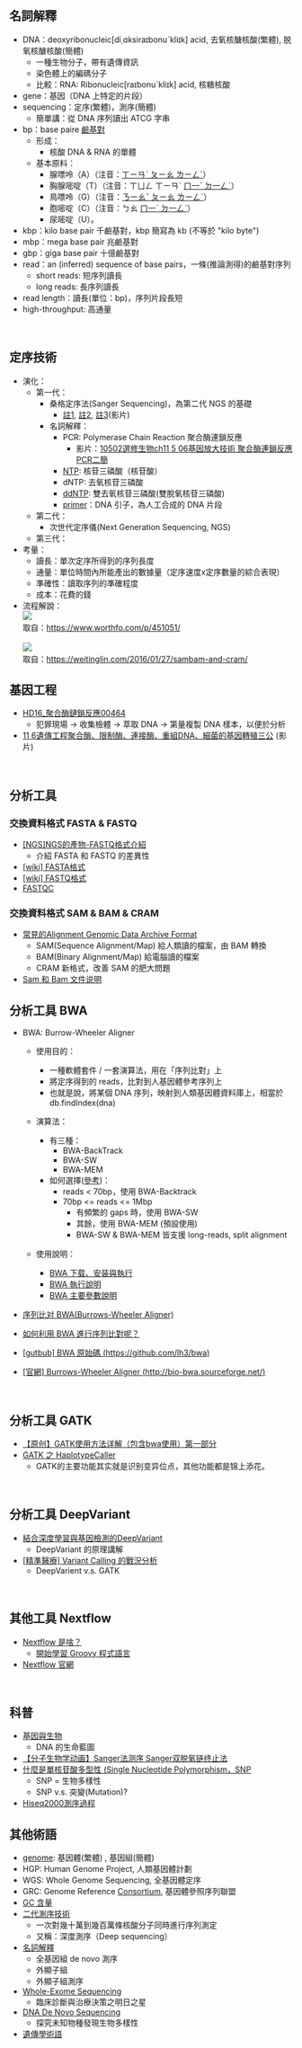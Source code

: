 
## 名詞解釋
- DNA：deoxyribonucleic[di͵ɑksiraɪbonuˋkliɪk] acid, 去氧核醣核酸(繁體), 脱氧核醣核酸(簡體)
  - 一種生物分子，帶有遺傳資訊
  - 染色體上的編碼分子
  - 比較：RNA: Ribonucleic[raɪbonuˋkliɪk]  acid, 核糖核酸
- gene：基因（DNA 上特定的片段）
- sequencing：定序(繁體)，測序(簡體)
  - 簡單講：從 DNA 序列讀出 ATCG 字串
- bp：base paire [鹼基對](https://zh.wikipedia.org/wiki/%E7%A2%B1%E5%9F%BA%E5%AF%B9)
  - 形成：
    - 核酸 DNA & RNA 的單體
  - 基本原料：
    - 腺嘌呤（A）（注音：[ㄒㄧㄢˋ ㄆㄧㄠ ㄌㄧㄥˊ](https://www.moedict.tw/~%E8%85%BA%E5%98%8C%E5%91%A4)）
    - 胸腺嘧啶（T）（注音：ㄒㄩㄥ ㄒㄧㄢˋ [ㄇ一ˋ ㄉ一ㄥˋ](https://www.moedict.tw/~%E5%98%A7%E5%95%B6)）
    - 鳥嘌呤（G）（注音：[ㄋㄧㄠˇ ㄆㄧㄠ ㄌㄧㄥˊ](https://www.moedict.tw/~%E9%B3%A5%E5%98%8C%E5%91%A4)）
    - 胞嘧啶（C）（注音：ㄅㄠ [ㄇ一ˋ ㄉ一ㄥˋ](https://www.moedict.tw/~%E5%98%A7%E5%95%B6)）
    - 尿嘧啶（U）。
- kbp：kilo base pair 千鹼基對，kbp 簡寫為 kb (不等於 "kilo byte")
- mbp：mega base pair 兆鹼基對
- gbp：giga base pair 十億鹼基對
- read：an (inferred) sequence of base pairs，一條(推論測得)的鹼基對序列
  - short reads: 短序列讀長
  - long reads: 長序列讀長
- read length：讀長(單位：bp)，序列片段長短
- high-throughput: 高通量

<br>

## 定序技術
- 演化：
  - 第一代：
    - 桑格定序法(Sanger Sequencing)，為第二代 NGS 的基礎
      - [註1](https://yourgene.pixnet.net/blog/post/66237085), 
        [註2](https://unclegene6666.pixnet.net/blog/post/305966068),
        [註3](https://www.bilibili.com/video/av45259672/?spm_id_from=333.788.videocard.0)(影片)
    - 名詞解釋：
      - PCR: Polymerase Chain Reaction 聚合酶連鎖反應
        - 影片：[10502選修生物ch11 5 06基因放大技術 聚合酶連鎖反應PCR二簡](https://www.youtube.com/watch?v=vUxyiAYOh5w)
      - [NTP](https://zh.wikipedia.org/wiki/%E6%A0%B8%E8%8B%B7%E4%B8%89%E7%A3%B7%E9%85%B8): 核苷三磷酸（核苷酸）
      - dNTP: 去氧核苷三磷酸
      - [ddNTP](https://zh.wikipedia.org/wiki/%E5%8F%8C%E8%84%B1%E6%B0%A7%E6%A0%B8%E8%8B%B7%E9%85%B8): 雙去氧核苷三磷酸(雙脫氧核苷三磷酸)
      - [primer](https://zh.wikipedia.org/wiki/%E5%BC%95%E7%89%A9)：DNA 引子，為人工合成的 DNA 片段
  - 第二代：
      - 次世代定序儀(Next Generation Sequencing, NGS)
  - 第三代：
- 考量：
  - 讀長：單次定序所得到的序列長度
  - 通量：單位時間內所能產出的數據量（定序速度x定序數量的綜合表現）
  - 準確性：讀取序列的準確程度
  - 成本：花費的錢
- 流程解說：
  <br>![](http://img.instask.me/get/http://mmbiz.qpic.cn/mmbiz_png/CPzCjkN0MOeBjqJREs4Wlab9J38JnyFQLTGRVHUfaMSys3Pq3f9fJFEUUwsVBur0TxWsgbib8HG25uzE3wFlHBw/0?wx_fmt=png)
  <br>取自：https://www.worthfo.com/p/451051/
  <br>
  <br>![](https://weitinglindotcom.files.wordpress.com/2016/01/screenshot21.png)
  <br>取自：https://weitinglin.com/2016/01/27/sambam-and-cram/


## 基因工程
- [HD16_聚合酶鏈鎖反應00464](https://www.youtube.com/watch?v=vhWlY18IGnk)
  - 犯罪現場 -> 收集檢體 -> 萃取 DNA -> 第量複製 DNA 樣本，以便於分析
- [11 6遺傳工程聚合酶、限制酶、連接酶、重組DNA、細菌的基因轉殖三公](https://www.youtube.com/watch?v=5si_ClkscdI) (影片)

<br>

## 分析工具
### 交換資料格式 FASTA & FASTQ
- [[NGS]NGS的產物-FASTQ格式介紹](https://welgene.blogspot.com/2012/05/ngsngs-fastq.html)
  - 介紹 FASTA 和 FASTQ 的差異性
- [[wiki] FASTA格式](https://zh.wikipedia.org/wiki/FASTA%E6%A0%BC%E5%BC%8F)
- [[wiki] FASTQ格式](https://zh.wikipedia.org/wiki/FASTQ%E6%A0%BC%E5%BC%8F)
- [FASTQC](https://www.worthfo.com/p/451051/)

### 交換資料格式 SAM & BAM & CRAM
- [常見的Alignment Genomic Data Archive Format](https://weitinglin.com/2016/01/27/sambam-and-cram/)
  - SAM(Sequence Alignment/Map) 給人類讀的檔案，由 BAM 轉換
  - BAM(Binary Alignment/Map) 給電腦讀的檔案
  - CRAM 新格式，改善 SAM 的肥大問題
- [Sam 和 Bam 文件说明](https://www.jianshu.com/p/9c99e09630da)


## 分析工具 BWA
- BWA: Burrow-Wheeler Aligner
  - 使用目的：
    - 一種軟體套件 / 一套演算法，用在「序列比對」上
    - 將定序得到的 reads，比對到人基因體參考序列上
    - 也就是說，將某個 DNA 序列，映射到人類基因體資料庫上，相當於 db.findIndex(dna)
  - 演算法：
    - 有三種：
      - BWA-BackTrack
      - BWA-SW
      - BWA-MEM
    - 如何選擇([參考](https://www.jianshu.com/p/180655da09a7))：
      - reads < 70bp，使用 BWA-Backtrack
      - 70bp <= reads <= 1Mbp 
        - 有頻繁的 gaps 時，使用 BWA-SW
        - 其餘，使用 BWA-MEM (預設使用)
        - BWA-SW & BWA-MEM 皆支援 long-reads, split alignment
 
  - 使用說明：
    - [BWA 下载、安装與執行](http://www.bioinfo-scrounger.com/archives/181)
    - [BWA 執行說明](https://kknews.cc/zh-tw/news/gbo2ko9.html)
    - [BWA 主要參數說明](https://blog.csdn.net/u014182497/article/details/51690341)

- [序列比对 BWA(Burrows-Wheeler Aligner)](https://www.jianshu.com/p/180655da09a7)
- [如何利用 BWA 進行序列比對呢？](https://kknews.cc/zh-tw/news/gbo2ko9.html)
- [[gutbub] BWA 原始碼 (https://github.com/lh3/bwa)](https://github.com/lh3/bwa)
- [[官網] Burrows-Wheeler Aligner (http://bio-bwa.sourceforge.net/)](http://bio-bwa.sourceforge.net/)

<br>

## 分析工具 GATK
- [【原创】GATK使用方法详解（包含bwa使用）第一部分](http://blog.sina.cn/dpool/blog/s/blog_12d5e3d3c0101qu6e.html)
- [GATK 之 HaplotypeCaller](http://www.biotrainee.com/thread-1417-1-1.html)
  - GATK的主要功能其实就是识别变异位点，其他功能都是锦上添花。

<br>

## 分析工具 DeepVariant
- [結合深度學習與基因檢測的DeepVariant](https://yourgene.pixnet.net/blog/post/118252122)
  - DeepVariant 的原理講解
- [[精準醫療] Variant Calling 的戰況分析](https://medium.com/@chungtsai/%E7%B2%BE%E6%BA%96%E9%86%AB%E7%99%82-variant-calling-%E7%9A%84%E6%88%B0%E6%B3%81%E5%88%86%E6%9E%90-97e77d0730c8)
  - DeepVarient v.s. GATK
  
<br>

## 其他工具 Nextflow
- [Nextflow 是啥？](https://ithelp.ithome.com.tw/articles/10205392?sc=rss.qu)
  - [開始學習 Groovy 程式語言](https://ithelp.ithome.com.tw/articles/10157426)
- [Nextflow 官網](https://www.nextflow.io/docs/latest/getstarted.html#installation)
  
<br>

## 科普
- [基因與生物](https://www.youtube.com/watch?v=XDxBTP0Pals)
  - DNA 的生命藍圖
- [【分子生物学动画】Sanger法测序 Sanger双脱氧链终止法](https://www.bilibili.com/video/av45259672/?spm_id_from=333.788.videocard.0)
- [什麼是單核苷酸多型性 (Single Nucleotide Polymorphism，SNP](https://unclegene6666.pixnet.net/blog/post/308333779)
  - SNP = 生物多樣性
  - SNP v.s. 突變(Mutation)?
- [Hiseq2000測序過程](https://www.twblogs.net/a/5bbd35c62b71776bd30c1b0b/zh-cn)


## 其他術語
- [genome](https://tw.dictionary.search.yahoo.com/search?p=genome): 基因體(繁體) , 基因組(簡體)
- HGP: Human Genome Project, 人類基因體計劃
- WGS: Whole Genome Sequencing, 全基因體定序
- GRC: Genome Reference [Consortium](https://tw.dictionary.search.yahoo.com/search?p=Consortium), 基因體參照序列聯盟
- [GC 含量](https://zh.wikipedia.org/wiki/GC%E5%90%AB%E9%87%8F)
- [二代測序技術](http://www.zgenebio.com.tw/ngs-274251999020195234502420724120299922151735422.html)
  - 一次對幾十萬到幾百萬條核酸分子同時進行序列測定
  - 又稱：深度測序（Deep sequencing）
- [名詞解釋](http://www.zgenebio.com.tw/ngs-274251999020195234502420724120299922151735422.html)
  - 全基因組 de novo 測序
  - 外顯子組
  - 外顯子組測序
- [Whole-Exome Sequencing](http://www.yourgene.com.tw/content/messagess/contents/655406000262674444)
  - 臨床診斷與治療決策之明日之星
- [DNA De Novo Sequencing](http://www.yourgene.com.tw/content/messagess/contents/655406000323126764/)
  - 探究未知物種發現生物多樣性
- [遺傳學術語](https://blog.xuite.net/roy.isbest/royisbest/6054546)
